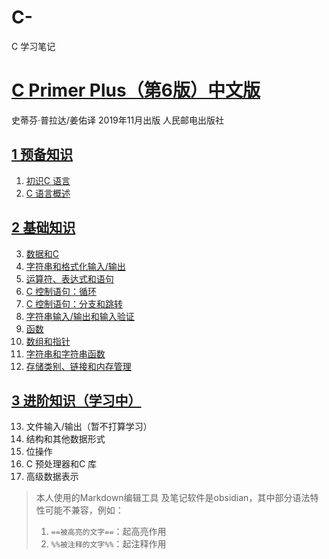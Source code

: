 # C-
C 学习笔记

# [C Primer Plus（第6版）中文版](https://github.com/nightingaleZX/C--/tree/main/C%20Primer%20Plus%EF%BC%88%E7%AC%AC6%E7%89%88%EF%BC%89%E4%B8%AD%E6%96%87%E7%89%88)
史蒂芬·普拉达/姜佑译 2019年11月出版 人民邮电出版社

## [1 预备知识](https://github.com/nightingaleZX/C--/blob/main/C%20Primer%20Plus%EF%BC%88%E7%AC%AC6%E7%89%88%EF%BC%89%E4%B8%AD%E6%96%87%E7%89%88/1%20%E9%A2%84%E5%A4%87%E7%9F%A5%E8%AF%86.md)
1. [初识C 语言](https://github.com/nightingaleZX/C--/blob/main/C%20Primer%20Plus%EF%BC%88%E7%AC%AC6%E7%89%88%EF%BC%89%E4%B8%AD%E6%96%87%E7%89%88/1%20%E9%A2%84%E5%A4%87%E7%9F%A5%E8%AF%86.md#c-%E8%AF%AD%E8%A8%80%E7%9A%84%E8%B5%B7%E6%BA%90)
2. [C 语言概述](https://github.com/nightingaleZX/C--/blob/main/C%20Primer%20Plus%EF%BC%88%E7%AC%AC6%E7%89%88%EF%BC%89%E4%B8%AD%E6%96%87%E7%89%88/1%20%E9%A2%84%E5%A4%87%E7%9F%A5%E8%AF%86.md#%E9%80%89%E6%8B%A9c-%E8%AF%AD%E8%A8%80%E7%9A%84%E7%90%86%E7%94%B1)
## [2 基础知识](https://github.com/nightingaleZX/C--/edit/main/C%20Primer%20Plus%EF%BC%88%E7%AC%AC6%E7%89%88%EF%BC%89%E4%B8%AD%E6%96%87%E7%89%88/2%20%E5%9F%BA%E7%A1%80%E7%9F%A5%E8%AF%86.md)
3. [数据和C](https://github.com/nightingaleZX/C--/blob/main/C%20Primer%20Plus%EF%BC%88%E7%AC%AC6%E7%89%88%EF%BC%89%E4%B8%AD%E6%96%87%E7%89%88/2%20%E5%9F%BA%E7%A1%80%E7%9F%A5%E8%AF%86.md#%E6%95%B0%E6%8D%AE%E5%92%8Cc)
4. [字符串和格式化输入/输出](https://github.com/nightingaleZX/C--/blob/main/C%20Primer%20Plus%EF%BC%88%E7%AC%AC6%E7%89%88%EF%BC%89%E4%B8%AD%E6%96%87%E7%89%88/2%20%E5%9F%BA%E7%A1%80%E7%9F%A5%E8%AF%86.md#%E5%AD%97%E7%AC%A6%E4%B8%B2%E5%92%8C%E6%A0%BC%E5%BC%8F%E5%8C%96%E8%BE%93%E5%85%A5%E8%BE%93%E5%87%BA)
5. [运算符、表达式和语句](https://github.com/nightingaleZX/C--/blob/main/C%20Primer%20Plus%EF%BC%88%E7%AC%AC6%E7%89%88%EF%BC%89%E4%B8%AD%E6%96%87%E7%89%88/2%20%E5%9F%BA%E7%A1%80%E7%9F%A5%E8%AF%86.md#%E8%BF%90%E7%AE%97%E7%AC%A6%E8%A1%A8%E8%BE%BE%E5%BC%8F%E5%92%8C%E8%AF%AD%E5%8F%A5)
6. [C 控制语句：循环](https://github.com/nightingaleZX/C--/blob/main/C%20Primer%20Plus%EF%BC%88%E7%AC%AC6%E7%89%88%EF%BC%89%E4%B8%AD%E6%96%87%E7%89%88/2%20%E5%9F%BA%E7%A1%80%E7%9F%A5%E8%AF%86.md#c-%E6%8E%A7%E5%88%B6%E8%AF%AD%E5%8F%A5%E5%BE%AA%E7%8E%AF)
7. [C 控制语句：分支和跳转](https://github.com/nightingaleZX/C--/blob/main/C%20Primer%20Plus%EF%BC%88%E7%AC%AC6%E7%89%88%EF%BC%89%E4%B8%AD%E6%96%87%E7%89%88/2%20%E5%9F%BA%E7%A1%80%E7%9F%A5%E8%AF%86.md#c%E6%8E%A7%E5%88%B6%E8%AF%AD%E5%8F%A5%E5%88%86%E6%94%AF%E5%92%8C%E8%B7%B3%E8%BD%AC)
8. [字符串输入/输出和输入验证](https://github.com/nightingaleZX/C--/blob/main/C%20Primer%20Plus%EF%BC%88%E7%AC%AC6%E7%89%88%EF%BC%89%E4%B8%AD%E6%96%87%E7%89%88/2%20%E5%9F%BA%E7%A1%80%E7%9F%A5%E8%AF%86.md#%E5%AD%97%E7%AC%A6%E8%BE%93%E5%85%A5%E8%BE%93%E5%87%BA%E5%92%8C%E8%BE%93%E5%85%A5%E9%AA%8C%E8%AF%81)
9. [函数](https://github.com/nightingaleZX/C--/blob/main/C%20Primer%20Plus%EF%BC%88%E7%AC%AC6%E7%89%88%EF%BC%89%E4%B8%AD%E6%96%87%E7%89%88/2%20%E5%9F%BA%E7%A1%80%E7%9F%A5%E8%AF%86.md#%E5%87%BD%E6%95%B0)
10. [数组和指针](https://github.com/nightingaleZX/C--/blob/main/C%20Primer%20Plus%EF%BC%88%E7%AC%AC6%E7%89%88%EF%BC%89%E4%B8%AD%E6%96%87%E7%89%88/2%20%E5%9F%BA%E7%A1%80%E7%9F%A5%E8%AF%86.md#%E6%95%B0%E7%BB%84%E5%92%8C%E6%8C%87%E9%92%88)
11. [字符串和字符串函数](https://github.com/nightingaleZX/C--/blob/main/C%20Primer%20Plus%EF%BC%88%E7%AC%AC6%E7%89%88%EF%BC%89%E4%B8%AD%E6%96%87%E7%89%88/2%20%E5%9F%BA%E7%A1%80%E7%9F%A5%E8%AF%86.md#%E5%AD%97%E7%AC%A6%E4%B8%B2%E5%92%8C%E5%AD%97%E7%AC%A6%E4%B8%B2%E5%87%BD%E6%95%B0)
12. [存储类别、链接和内存管理](https://github.com/nightingaleZX/C--/blob/main/C%20Primer%20Plus%EF%BC%88%E7%AC%AC6%E7%89%88%EF%BC%89%E4%B8%AD%E6%96%87%E7%89%88/2%20%E5%9F%BA%E7%A1%80%E7%9F%A5%E8%AF%86.md#%E5%AD%98%E5%82%A8%E7%B1%BB%E5%88%AB%E9%93%BE%E6%8E%A5%E5%92%8C%E5%86%85%E5%AD%98%E7%AE%A1%E7%90%86)
## [3 进阶知识（学习中）]()
13. 文件输入/输出（暂不打算学习）
14. 结构和其他数据形式
15. 位操作
16. C 预处理器和C 库
17. 高级数据表示

> 本人使用的Markdown编辑工具 及笔记软件是obsidian，其中部分语法特性可能不兼容，例如：
> 1. `==被高亮的文字==`：起高亮作用
> 2. `%%被注释的文字%%`：起注释作用
